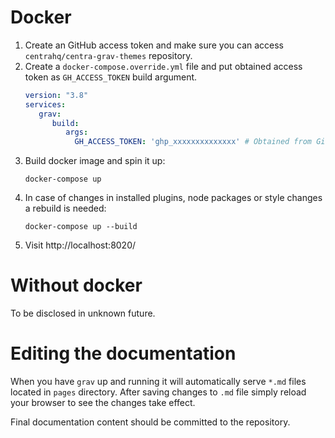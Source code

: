 # Docker

1. Create an GitHub access token and make sure you can access `centrahq/centra-grav-themes` repository.
1. Create a `docker-compose.override.yml` file and put obtained access token as `GH_ACCESS_TOKEN` build argument.
   ```yaml
   version: "3.8"
   services:
      grav:
         build:
            args:
              GH_ACCESS_TOKEN: 'ghp_xxxxxxxxxxxxxx' # Obtained from GitHub

   ```
1. Build docker image and spin it up:
   ```shell
   docker-compose up
   ```
1. In case of changes in installed plugins, node packages or style changes a rebuild is needed:
   ```shell
   docker-compose up --build
   ```
1. Visit http://localhost:8020/

# Without docker

To be disclosed in unknown future.


# Editing the documentation

When you have `grav` up and running it will automatically serve `*.md` files located in `pages` directory. After 
saving changes to `.md` file simply reload your browser to see the changes take effect.

Final documentation content should be committed to the repository.

